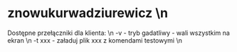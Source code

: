 # znowukurwadziurewicz \n
Dostępne przełączniki dla klienta: \n
-v - tryb gadatliwy - wali wszystkim na ekran \n
-t xxx - załaduj plik xxx z komendami testowymi \n
